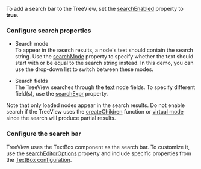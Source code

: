 To add a search bar to the TreeView, set the [searchEnabled](/Documentation/ApiReference/UI_Components/dxTreeView/Configuration/#searchEnabled) property to **true**.

### Configure search properties
* Search mode         
To appear in the search results, a node's text should contain the search string. Use the [searchMode](/Documentation/ApiReference/UI_Components/dxTreeView/Configuration/#searchMode) property to specify whether the text should start with or be equal to the search string instead. In this demo, you can use the drop-down list to switch between these modes.

* Search fields             
The TreeView searches through the [text](/Documentation/ApiReference/UI_Components/dxTreeView/Node/#text) node fields. To specify different field(s), use the [searchExpr](/Documentation/ApiReference/UI_Components/dxTreeView/Configuration/#searchExpr) property.

Note that only loaded nodes appear in the search results. Do not enable search if the TreeView uses the [createChildren](/Documentation/ApiReference/UI_Components/dxTreeView/Configuration/#createChildren) function or [virtual mode](/Documentation/ApiReference/UI_Components/dxTreeView/Configuration/#virtualModeEnabled) since the search will produce partial results.

### Configure the search bar
TreeView uses the TextBox component as the search bar.  To customize it, use the [searchEditorOptions](/Documentation/ApiReference/UI_Components/dxTreeView/Configuration/#searchEditorOptions) property and include specific properties from the [TextBox configuration](/Documentation/ApiReference/UI_Components/dxTextBox/Configuration/).
